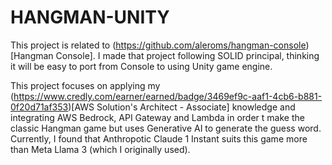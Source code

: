 # HANGMAN-UNITY
This project is related to (https://github.com/aleroms/hangman-console)[Hangman Console]. I made that project following SOLID principal, thinking it will be easy to port from Console to using Unity game engine.

This project focuses on applying my (https://www.credly.com/earner/earned/badge/3469ef9c-aaf1-4cb6-b881-0f20d71af353)[AWS Solution's Architect - Associate] knowledge and integrating AWS Bedrock, API Gateway and Lambda in order t make the classic Hangman game but uses Generative AI to generate the guess word. Currently, I found that Anthropotic Claude 1 Instant suits this game more than Meta Llama 3 (which I originally used).
